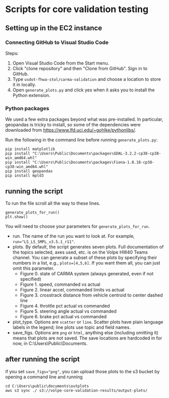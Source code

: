# Scripts for core validation testing
## Setting up in the EC2 instance
### Connecting GitHub to Visual Studio Code
Steps:
1. Open Visual Studio Code from the Start menu.
2. Click "clone repository" and then "Clone from GitHub". Sign in to GitHub.
3. Type `usdot-fhwa-stol/carma-validation` and choose a location to store it in locally.
4. Open `generate_plots.py` and click yes when it asks you to install the Python extension.
### Python packages
We used a few extra packages beyond what was pre-installed. In particular, geopandas is tricky to install, so some of the dependencies were downloaded from https://www.lfd.uci.edu/~gohlke/pythonlibs/.

Run the following in the command line before running `generate_plots.py`:
```
pip install matplotlib
pip install "C:\Users\Public\Documents\packages\GDAL-3.2.2-cp38-cp38-win_amd64.whl"
pip install "C:\Users\Public\Documents\packages\Fiona-1.8.18-cp38-cp38-win_amd64.whl"
pip install geopandas
pip install mpld3
```

## running the script
To run the file scroll all the way to these lines.
```
generate_plots_for_run()
plt.show()
```
You will need to choose your parameters for `generate_plots_for_run`. 
- run. The name of the run you want to look at. For example, `run="LS_LS_SMPL_v3.5.1_r11"`.
- plots. By default, the script generates seven plots. Full documentation of the topics selected, axes used, etc. is on the Volpe HW40 Teams channel. You can generate a subset of these plots by specifying their numbers in a list, e.g., `plots=[4,5,6]`. If you want them all, you can just omit this parameter. 
	- Figure 0. state of CARMA system (always generated, even if not specified)
	- Figure 1. speed, commanded vs actual
	- Figure 2. linear accel, commanded limits vs actual
	- Figure 3. crosstrack distance from vehicle centroid to center dashed line
	- Figure 4. throttle pct actual vs commanded
	- Figure 5. steering angle actual vs commanded
	- Figure 6. brake pct actual vs commanded
- plot_type. Options are `scatter` or `line`. Scatter plots have plain language labels in the legend; line plots use topic and field names.
- save_figs. Options are `png` or `html`, anything else (including omitting it) means that plots are not saved. The save locations are hardcoded in for now, in C:\Users\Public\Documents.

## after running the script
if you set `save_figs="png"`, you can 
upload those plots to the s3 bucket by opening a command line and running
```
cd C:\Users\public\documents\outplots
aws s3 sync ./ s3://volpe-core-validation-results/output-plots/
```
